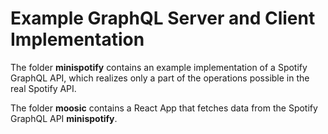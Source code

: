 # Example GraphQL Server and Client Implementation

The folder **minispotify** contains an example implementation of a Spotify GraphQL API, which realizes only a part of the operations possible in the real Spotify API.

The folder **moosic** contains a React App that fetches data from the Spotify GraphQL API **minispotify**.
